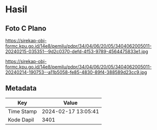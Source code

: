 # Hasil

## Foto C Plano

https://sirekap-obj-formc.kpu.go.id/14e8/pemilu/pdpr/34/04/06/20/05/3404062005011-20240215-035351--9d2c0370-defd-4f53-9789-4564475833e1.jpg

https://sirekap-obj-formc.kpu.go.id/14e8/pemilu/pdpr/34/04/06/20/05/3404062005011-20240214-190753--a11b5058-fe85-4830-89f4-388589d23cc9.jpg


## Metadata

| Key        | Value               |
| ---------- | ------------------- |
| Time Stamp | 2024-02-17 13:05:41 |
| Kode Dapil | 3401                |



